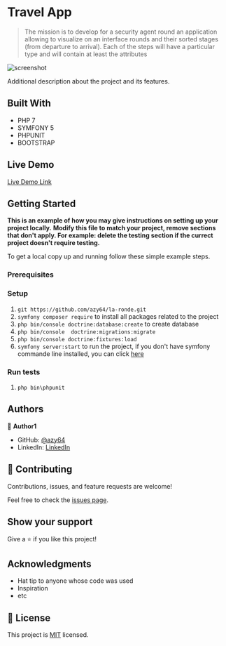 # Travel App

> The mission is to develop for a security agent round an application allowing to visualize on an interface rounds and their sorted stages (from departure to arrival). Each of the steps will have a particular type and will contain at least the attributes

![screenshot](./app_screenshot.png)

Additional description about the project and its features.

## Built With

- PHP 7
- SYMFONY 5
- PHPUNIT
- BOOTSTRAP

## Live Demo

[Live Demo Link](https://github.com/azy64/la-ronde.git)


## Getting Started

**This is an example of how you may give instructions on setting up your project locally.**
**Modify this file to match your project, remove sections that don't apply. For example: delete the testing section if the currect project doesn't require testing.**


To get a local copy up and running follow these simple example steps.

### Prerequisites

### Setup

1. ` git https://github.com/azy64/la-ronde.git `
2. ` symfony composer require ` to install all packages related to the project
3. ` php bin/console doctrine:database:create ` to create database
4. ` php bin/console  doctrine:migrations:migrate ` 
5. ` php bin/console doctrine:fixtures:load `
6. ` symfony server:start ` to run the project, if you don't have symfony commande line installed, you can click <a href='https://symfony.com/download'>here</a>


### Run tests

1. `php bin\phpunit `
   

## Authors

👤 **Author1**

- GitHub: [@azy64](https://github.com/azy64)
- LinkedIn: [LinkedIn](https://www.linkedin.com/in/azaria-saidi-524780112/)


## 🤝 Contributing

Contributions, issues, and feature requests are welcome!

Feel free to check the [issues page](../../issues/).

## Show your support

Give a ⭐️ if you like this project!

## Acknowledgments

- Hat tip to anyone whose code was used
- Inspiration
- etc

## 📝 License

This project is [MIT](./MIT.md) licensed.